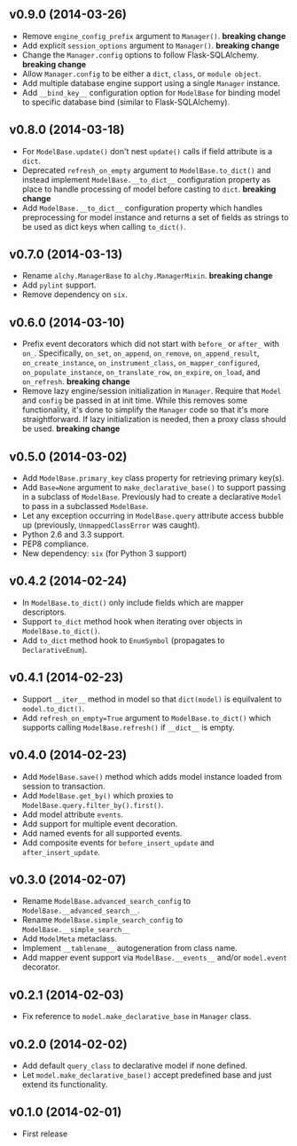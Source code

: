 ## v0.9.0 (2014-03-26)

- Remove `engine_config_prefix` argument to `Manager()`. **breaking change**
- Add explicit `session_options` argument to `Manager()`. **breaking change**
- Change the `Manager.config` options to follow Flask-SQLAlchemy. **breaking change**
- Allow `Manager.config` to be either a `dict`, `class`, or `module object`.
- Add multiple database engine support using a single `Manager` instance.
- Add `__bind_key__` configuration option for `ModelBase` for binding model to specific database bind (similar to Flask-SQLAlchemy).

## v0.8.0 (2014-03-18)

- For `ModelBase.update()` don't nest `update()` calls if field attribute is a `dict`.
- Deprecated `refresh_on_empty` argument to `ModelBase.to_dict()` and instead implement `ModelBase.__to_dict__` configuration property as place to handle processing of model before casting to `dict`. **breaking change**
- Add `ModelBase.__to_dict__` configuration property which handles preprocessing for model instance and returns a set of fields as strings to be used as dict keys when calling `to_dict()`.

## v0.7.0 (2014-03-13)

- Rename `alchy.ManagerBase` to `alchy.ManagerMixin`. **breaking change**
- Add `pylint` support.
- Remove dependency on `six`.

## v0.6.0 (2014-03-10)

- Prefix event decorators which did not start with `before_` or `after_` with `on_`. Specifically, `on_set`, `on_append`, `on_remove`, `on_append_result`, `on_create_instance`, `on_instrument_class`, `on_mapper_configured`, `on_populate_instance`, `on_translate_row`, `on_expire`, `on_load`, and `on_refresh`. **breaking change**
- Remove lazy engine/session initialization in `Manager`. Require that `Model` and `config` be passed in at init time. While this removes some functionality, it's done to simplify the `Manager` code so that it's more straightforward. If lazy initialization is needed, then a proxy class should be used. **breaking change**

## v0.5.0 (2014-03-02)

- Add `ModelBase.primary_key` class property for retrieving primary key(s).
- Add `Base=None` argument to `make_declarative_base()` to support passing in a subclass of `ModelBase`. Previously had to create a declarative `Model` to pass in a subclassed `ModelBase`.
- Let any exception occurring in `ModelBase.query` attribute access bubble up (previously, `UnmappedClassError` was caught).
- Python 2.6 and 3.3 support.
- PEP8 compliance.
- New dependency: `six` (for Python 3 support)

## v0.4.2 (2014-02-24)

- In `ModelBase.to_dict()` only include fields which are mapper descriptors.
- Support `to_dict` method hook when iterating over objects in `ModelBase.to_dict()`.
- Add `to_dict` method hook to `EnumSymbol` (propagates to `DeclarativeEnum`).

## v0.4.1 (2014-02-23)

- Support `__iter__` method in model so that `dict(model)` is equilvalent to `model.to_dict()`.
- Add `refresh_on_empty=True` argument to `ModelBase.to_dict()` which supports calling `ModelBase.refresh()` if `__dict__` is empty.

## v0.4.0 (2014-02-23)

- Add `ModelBase.save()` method which adds model instance loaded from session to transaction.
- Add `ModelBase.get_by()` which proxies to `ModelBase.query.filter_by().first()`.
- Add model attribute `events`.
- Add support for multiple event decoration.
- Add named events for all supported events.
- Add composite events for `before_insert_update` and `after_insert_update`.

## v0.3.0 (2014-02-07)

- Rename `ModelBase.advanced_search_config` to `ModelBase.__advanced_search__`.
- Rename `ModelBase.simple_search_config` to `ModelBase.__simple_search__`
- Add `ModelMeta` metaclass.
- Implement `__tablename__` autogeneration from class name.
- Add mapper event support via `ModelBase.__events__` and/or `model.event` decorator.

## v0.2.1 (2014-02-03)

- Fix reference to `model.make_declarative_base` in `Manager` class.

## v0.2.0 (2014-02-02)

- Add default `query_class` to declarative model if none defined.
- Let `model.make_declarative_base()` accept predefined base and just extend its functionality.

## v0.1.0 (2014-02-01)

- First release
